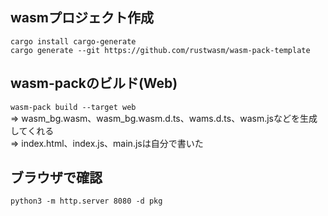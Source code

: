 ## wasmプロジェクト作成
`cargo install cargo-generate`<br>
`cargo generate --git https://github.com/rustwasm/wasm-pack-template`

## wasm-packのビルド(Web)
`wasm-pack build --target web`<br>
=> wasm_bg.wasm、wasm_bg.wasm.d.ts、wams.d.ts、wasm.jsなどを生成してくれる<br>
=> index.html、index.js、main.jsは自分で書いた

## ブラウザで確認
`python3 -m http.server 8080 -d pkg`
